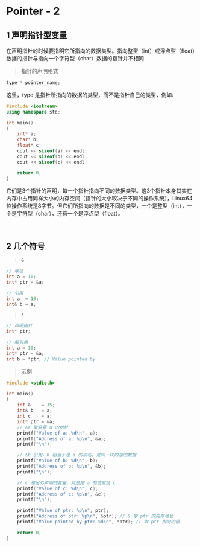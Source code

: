 &emsp;
# Pointer - 2

## 1 声明指针型变量
在声明指针的时候要指明它所指向的数据类型。指向整型（int）或浮点型（float）数据的指针与指向一个字符型（char）数据的指针并不相同

>指针的声明格式
```c++
type * pointer_name;
```

这里，type 是指针所指向的数据的类型，而不是指针自己的类型，例如∶ 
```c++
#include <iostream>
using namespace std;

int main()
{
    int* a;
    char* b;
    float* c;
    cout << sizeof(a) << endl;
    cout << sizeof(b) << endl;
    cout << sizeof(c) << endl;

    return 0;
}
```

它们是3个指针的声明，每一个指针指向不同的数据类型。这3个指针本身其实在内存中占用同样大小的内存空间（指针的大小取决于不同的操作系统），Linux64位操作系统是8字节。但它们所指向的数据是不同的类型，一个是整型（int），一个是字符型（char），还有一个是浮点型（float）。

&emsp;
## 2 几个符号

>`&`
```c++
// 取址
int a = 10;
int* ptr = &a;

// 引用
int a  = 10;
int& b = a;
```

>`*`
```c++
// 声明指针
int* ptr;

// 解引用 
int a = 10;
int* ptr = &a;
int b = *ptr; // Value pointed by
```


>示例
```cpp
#include <stdio.h>

int main()
{
    int a    = 15;
    int& b   = a;
    int c    = a;
    int* ptr = &a;
    // &a 取变量 a 的地址
    printf("Value of a: %d\n", a);
    printf("Address of a: %p\n", &a); 
    printf("\n");

    // &b 引用，b 相当于是 a 的别名，是同一块内存的数据
    printf("Value of b: %d\n", b);    
    printf("Address of b: %p\n", &b);
    printf("\n");

    // c 是另外声明的变量，只是把 a 的值赋给 c
    printf("Value of c: %d\n", c);
    printf("Address of c: %p\n", &c);
    printf("\n");

    printf("Value of ptr: %p\n", ptr);
    printf("Address of ptr: %p\n", &ptr); // & 取 ptr 的内存地址
    printf("Value pointed by ptr: %d\n", *ptr); // 取 ptr 指向的值

    return 0;
}
```


